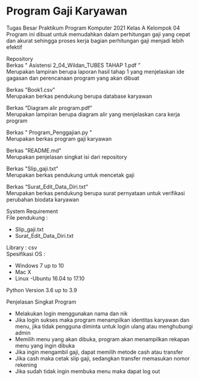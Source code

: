 # Program Gaji Karyawan

Tugas Besar Praktikum Program Komputer 2021 Kelas A
Kelompok 04
Program ini dibuat untuk memudahkan dalam perhitungan gaji yang cepat dan akurat sehingga proses kerja bagian perhitungan gaji menjadi lebih efektif

Repository\
Berkas " Asistensi 2_04_Wildan_TUBES TAHAP 1.pdf ”\
Merupakan lampiran berupa laporan hasil tahap 1 yang menjelaskan ide gagasan dan perencanaan program yang akan dibuat 

Berkas "Book1.csv"\
Merupakan berkas pendukung  berupa database karyawan

Berkas “Diagram alir program.pdf”\
Merupakan lampiran berupa diagram alir yang menjelaskan cara kerja program

Berkas " Program_Penggajian.py "\
Merupakan berkas program gaji karyawan

Berkas "README.md"\
Merupakan penjelasan singkat isi dari repository 

Berkas "Slip_gaji.txt"\
Merupakan berkas pendukung untuk mencetak gaji

Berkas “Surat_Edit_Data_Diri.txt”\
Merupakan berkas pendukung berupa surat pernyataan untuk verifikasi perubahan biodata karyawan

System Requirement\
File pendukung :
- Slip_gaji.txt
- Surat_Edit_Data_Diri.txt

Library : csv\
Spesifikasi OS :
- Windows 7 up to 10
- Mac X
- Linux -Ubuntu 16.04 to 17.10

Python Version 3.6 up to 3.9

Penjelasan Singkat Program
- Melakukan login menggunakan nama dan nik
- Jika login sukses maka program menampilkan identitas karyawan dan menu, jika tidak pengguna diminta untuk login ulang atau menghubungi admin
- Memilih menu yang akan dibuka, program akan menampilkan rekapan menu yang ingin dibuka
- Jika ingin mengambil gaji, dapat memilih metode cash atau transfer
- Jika cash maka cetak slip gaji, sedangkan transfer memasukan nomor rekening
- Jika sudah tidak ingin membuka menu maka dapat log out